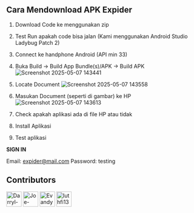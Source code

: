 ## **Cara Mendownload APK Expider**

1. Download Code ke menggunakan zip
2. Test Run apakah code bisa jalan (Kami menggunakan Android Studio Ladybug Patch 2)
3. Connect ke handphone Android (API min 33)
4. Buka Build -> Build App Bundle(s)/APK -> Build APK
![Screenshot 2025-05-07 143441](https://github.com/user-attachments/assets/8b1a8f53-96ca-493d-8f37-3f62796514d3)

5. Locate Document
![Screenshot 2025-05-07 143558](https://github.com/user-attachments/assets/efae11f7-2039-4197-a295-0fbed41b866f)

6. Masukan Document (seperti di gambar) ke HP
![Screenshot 2025-05-07 143613](https://github.com/user-attachments/assets/b0b7ca5a-fe8b-41f1-923b-a42326092b60)

7. Check apakah aplikasi ada di file HP atau tidak
8. Install Aplikasi
9. Test aplikasi

**SIGN IN**

Email: expider@mail.com
Password: testing

## Contributors


<a href="https://github.com/USERNAME1"><img src="https://avatars.githubusercontent.com/u/Darryl-D?v=4" width="40px;" alt="Darryl-D"/></a>
<a href="https://github.com/USERNAME2"><img src="https://avatars.githubusercontent.com/u/Joe-Phil?v=4" width="40px;" alt="Joe-Phil"/></a>
<a href="https://github.com/USERNAME1"><img src="https://avatars.githubusercontent.com/u/EvandyU?v=4" width="40px;" alt="EvandyU"/></a>
<a href="https://github.com/USERNAME2"><img src="https://avatars.githubusercontent.com/u/luthfi13wa?v=4" width="40px;" alt="luthfi13wa"/></a>
